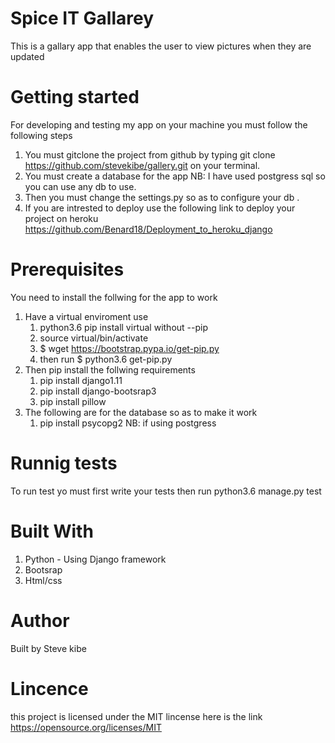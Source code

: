 # Spice IT Gallarey
This is a gallary app that enables the user to view pictures when they are updated

# Getting started
For developing and testing my app on your machine you must follow the following steps
1. You must gitclone the project from github by typing git clone https://github.com/stevekibe/gallery.git on your terminal.
2. You must create a database for the app NB: I have used postgress sql so you can use any db to use.
3. Then you must change the settings.py so as to configure your db .
4. If you are intrested to deploy use the following link to deploy your project on heroku
https://github.com/Benard18/Deployment_to_heroku_django

# Prerequisites
You need to install the follwing for the app to work
1. Have a virtual enviroment use 
    1. python3.6 pip install virtual without --pip
    2. source virtual/bin/activate
    3. $ wget https://bootstrap.pypa.io/get-pip.py
    4. then run $ python3.6 get-pip.py
2. Then pip install the follwing requirements
    1. pip install django1.11
    2. pip install django-bootsrap3
    3. pip install pillow
3. The following are for the database so as to make it work
    1. pip install psycopg2
    NB: if using postgress

# Runnig tests
To run test yo must first write your tests then run python3.6 manage.py test

# Built With
1. Python - Using Django framework
2. Bootsrap
3. Html/css

# Author
Built by Steve kibe

# Lincence
this project is licensed under the MIT lincense here is the link  https://opensource.org/licenses/MIT